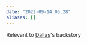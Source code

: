 ```yaml
---
date: "2022-09-14 05.28"
aliases: []
---
```



Relevant to [Dallas](../Zettelkasten/Dallas%20Delaney.md)'s backstory

